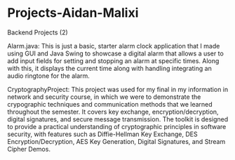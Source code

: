 # Projects-Aidan-Malixi
Backend Projects (2)

Alarm.java: This is just a basic, starter alarm clock application that I made using GUI and Java Swing to showcase a digital alarm that allows a user to add input fields for setting and stopping an alarm at specific
times. Along with this, it displays the current time along with handling integrating an audio ringtone for the alarm.

CryptographyProject: This project was used for my final in my information in network and security course, in which we were to demonstrate the crypographic techniques and communication methods that we learned throughout the semester. It covers key exchange, encryption/decryption, digital signatures, and secure message transmission. The toolkit is designed to provide a practical understanding of cryptographic principles in software security, with features such as Diffie-Hellman Key Exchange, DES Encryption/Decryption, AES Key Generation, Digital Signatures, and Stream Cipher Demos.
